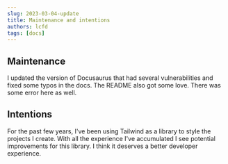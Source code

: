 ```yaml
---
slug: 2023-03-04-update
title: Maintenance and intentions
authors: lcfd
tags: [docs]
---
```


## Maintenance

I updated the version of Docusaurus that had several vulnerabilities and fixed some typos in the docs.
The README also got some love. There was some error here as well.

## Intentions

For the past few years, I've been using Tailwind as a library to style the projects I create.
With all the experience I've accumulated I see potential improvements for this library.
I think it deserves a better developer experience.
